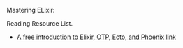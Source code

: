 Mastering ELixir:

Reading Resource List.
- [A free introduction to Elixir, OTP, Ecto, and Phoenix link](https://medium.com/hackernoon/a-free-introduction-to-elixir-otp-ecto-and-phoenix-228d0e994fc1)

